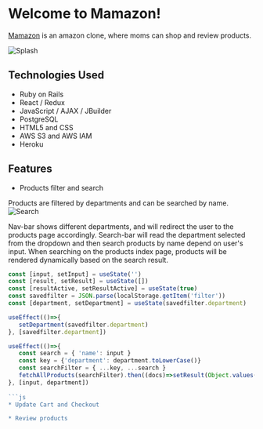# Welcome to Mamazon!
[Mamazon](https://mamazon-fullstack.herokuapp.com/#/) is an amazon clone, where moms can shop and review products. 

![Splash](https://mamazon-seeds.s3.us-west-1.amazonaws.com/ezgif.com-gif-maker+(5).gif)

## Technologies Used
* Ruby on Rails 
* React / Redux 
* JavaScript / AJAX / JBuilder 
* PostgreSQL 
* HTML5 and CSS
* AWS S3 and AWS IAM 
* Heroku 

## Features
* Products filter and search

Products are filtered by departments and can be searched by name.
![Search](https://mamazon-seeds.s3.us-west-1.amazonaws.com/ezgif.com-gif-maker+(6).gif)

Nav-bar shows different departments, and will redirect the user to the products page accordingly.
Search-bar will read the department selected from the dropdown and then search products by name depend on user's input. 
When searching on the products index page, products will be rendered dynamically based on the search result.  
```js
const [input, setInput] = useState('')
const [result, setResult] = useState([])
const [resultActive, setResultActive] = useState(true)
const savedfilter = JSON.parse(localStorage.getItem('filter'))
const [department, setDepartment] = useState(savedfilter.department)

useEffect(()=>{
   setDepartment(savedfilter.department)
}, [savedfilter.department])

useEffect(()=>{         
   const search = { 'name': input }    
   const key = {'department': department.toLowerCase()}
   const searchFilter = { ...key, ...search }  
   fetchAllProducts(searchFilter).then((docs)=>setResult(Object.values(docs.products)))          
}, [input, department])
    
```js
* Update Cart and Checkout 

* Review products
